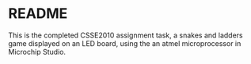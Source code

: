 # README

This is the completed CSSE2010 assignment task, a snakes and ladders game displayed on an LED board, using the an atmel microprocessor in Microchip Studio.
